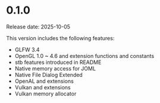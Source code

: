 # 0.1.0

Release date: 2025-10-05

This version includes the following features:

- GLFW 3.4
- OpenGL 1.0 ~ 4.6 and extension functions and constants
- stb features introduced in README
- Native memory access for JOML
- Native File Dialog Extended
- OpenAL and extensions
- Vulkan and extensions
- Vulkan memory allocator
